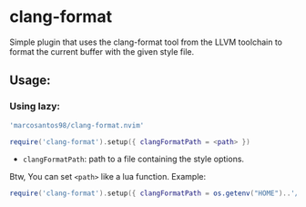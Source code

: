 # clang-format

Simple plugin that uses the clang-format tool from the LLVM toolchain to format the current buffer with the given style file.

## Usage:

### Using lazy:

```lua
'marcosantos98/clang-format.nvim'

require('clang-format').setup({ clangFormatPath = <path> })
```

- `clangFormatPath`: path to a file containing the style options.

Btw, You can set `<path>` like a lua function.
Example:
```lua
require('clang-format').setup({ clangFormatPath = os.getenv("HOME")..'/.clang-format' })
```
